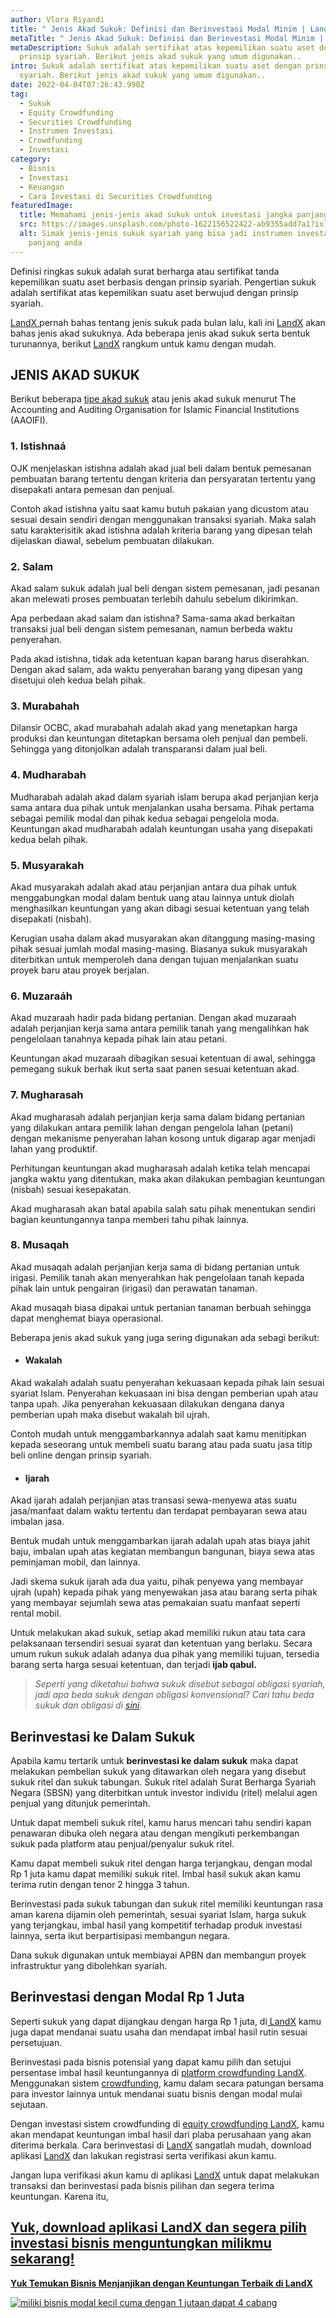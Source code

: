 ```yaml
---
author: Vlora Riyandi
title: " Jenis Akad Sukuk: Definisi dan Berinvestasi Modal Minim | LandX"
metaTitle: " Jenis Akad Sukuk: Definisi dan Berinvestasi Modal Minim | LandX"
metaDescription: Sukuk adalah sertifikat atas kepemilikan suatu aset dengan
  prinsip syariah. Berikut jenis akad sukuk yang umum digunakan..
intro: Sukuk adalah sertifikat atas kepemilikan suatu aset dengan prinsip
  syariah. Berikut jenis akad sukuk yang umum digunakan..
date: 2022-04-04T07:26:43.990Z
tag:
  - Sukuk
  - Equity Crowdfunding
  - Securities Crowdfunding
  - Instrumen Investasi
  - Crowdfunding
  - Investasi
category:
  - Bisnis
  - Investasi
  - Keuangan
  - Cara Investasi di Securities Crowdfunding
featuredImage:
  title: Memahami jenis-jenis akad sukuk untuk investasi jangka panjang anda.
  src: https://images.unsplash.com/photo-1622156522422-ab9355add7a1?ixlib=rb-1.2.1&ixid=MnwxMjA3fDB8MHxwaG90by1wYWdlfHx8fGVufDB8fHx8&auto=format&fit=crop&w=1485&q=80
  alt: Simak jenis-jenis sukuk syariah yang bisa jadi instrumen investasi jangka
    panjang anda
---
```

Definisi ringkas sukuk adalah surat berharga atau sertifikat tanda kepemilikan suatu aset berbasis dengan prinsip syariah. Pengertian sukuk adalah sertifikat atas kepemilikan suatu aset berwujud dengan prinsip syariah.

[LandX ](https://www.landx.id/)pernah bahas tentang jenis sukuk pada bulan lalu, kali ini [LandX](https://www.landx.id/) akan bahas jenis akad sukuknya. Ada beberapa jenis akad sukuk serta bentuk turunannya, berikut [LandX](https://www.landx.id/) rangkum untuk kamu dengan mudah.

## JENIS AKAD SUKUK

Berikut beberapa [tipe akad sukuk](http://aaoifi.com/ss-17-investment-sukuk/?lang=en) atau jenis akad sukuk menurut The Accounting and Auditing Organisation for Islamic Financial Institutions (AAOIFI).

### **1. Istishnaá**

OJK menjelaskan istishna adalah akad jual beli dalam bentuk pemesanan pembuatan barang tertentu dengan kriteria dan persyaratan tertentu yang disepakati antara pemesan dan penjual.

Contoh akad istishna yaitu saat kamu butuh pakaian yang dicustom atau sesuai desain sendiri dengan menggunakan transaksi syariah. Maka salah satu karakterisitik akad istishna adalah kriteria barang yang dipesan telah dijelaskan diawal, sebelum pembuatan dilakukan.

### **2. Salam** 

Akad salam sukuk adalah jual beli dengan sistem pemesanan, jadi pesanan akan melewati proses pembuatan terlebih dahulu sebelum dikirimkan.

Apa perbedaan akad salam dan istishna? Sama-sama akad berkaitan transaksi jual beli dengan sistem pemesanan, namun berbeda waktu penyerahan. 

Pada akad istishna, tidak ada ketentuan kapan barang harus diserahkan. Dengan akad salam, ada waktu penyerahan barang yang dipesan yang disetujui oleh kedua belah pihak.

### **3. Murabahah**

Dilansir OCBC, akad murabahah adalah akad yang menetapkan harga produksi dan keuntungan ditetapkan bersama oleh penjual dan pembeli. Sehingga yang ditonjolkan adalah transparansi dalam jual beli.

### **4. Mudharabah**

Mudharabah adalah akad dalam syariah islam berupa akad perjanjian kerja sama antara dua pihak untuk menjalankan usaha bersama. Pihak pertama sebagai pemilik modal dan pihak kedua sebagai pengelola moda. Keuntungan akad mudharabah adalah keuntungan usaha yang disepakati kedua belah pihak.

### **5. Musyarakah**

Akad musyarakah adalah akad atau perjanjian antara dua pihak untuk menggabungkan modal dalam bentuk uang atau lainnya untuk diolah menghasilkan keuntungan yang akan dibagi sesuai ketentuan yang telah disepakati (nisbah). 

Kerugian usaha dalam akad musyarakan akan ditanggung masing-masing pihak sesuai jumlah modal masing-masing. Biasanya sukuk musyarakah diterbitkan untuk memperoleh dana dengan tujuan menjalankan suatu proyek baru atau proyek berjalan. 

### **6. Muzaraáh**

Akad muzaraah hadir pada bidang pertanian. Dengan akad muzaraah adalah perjanjian kerja sama antara pemilik tanah yang mengalihkan hak pengelolaan tanahnya kepada pihak lain atau petani. 

Keuntungan akad muzaraah dibagikan sesuai ketentuan di awal, sehingga pemegang sukuk berhak ikut serta saat panen sesuai ketentuan akad.

### **7. Mugharasah** 

Akad mugharasah adalah perjanjian kerja sama dalam bidang pertanian yang dilakukan antara pemilik lahan dengan pengelola lahan (petani) dengan mekanisme penyerahan lahan kosong untuk digarap agar menjadi lahan yang produktif. 

Perhitungan keuntungan akad mugharasah adalah ketika telah mencapai jangka waktu yang ditentukan, maka akan dilakukan pembagian keuntungan (nisbah) sesuai kesepakatan.

Akad mugharasah akan batal apabila salah satu pihak menentukan sendiri bagian keuntungannya tanpa memberi tahu pihak lainnya.

### **8. Musaqah**

Akad musaqah adalah perjanjian kerja sama di bidang pertanian untuk irigasi. Pemilik tanah akan menyerahkan hak pengelolaan tanah kepada pihak lain untuk pengairan (irigasi) dan perawatan tanaman.

Akad musaqah biasa dipakai untuk pertanian tanaman berbuah sehingga dapat menghemat biaya operasional. 

Beberapa jenis akad sukuk yang juga sering digunakan ada sebagi berikut:

* #### **Wakalah** 

Akad wakalah adalah suatu penyerahan kekuasaan kepada pihak lain sesuai syariat Islam. Penyerahan kekuasaan ini bisa dengan pemberian upah atau tanpa upah. Jika penyerahan kekuasaan dilakukan dengana danya pemberian upah maka disebut wakalah bil ujrah.

Contoh mudah untuk menggambarkannya adalah saat kamu menitipkan kepada seseorang untuk membeli suatu barang atau pada suatu jasa titip beli online dengan prinsip syariah. 

* #### **Ijarah**

Akad ijarah adalah perjanjian atas transasi sewa-menyewa atas suatu jasa/manfaat dalam waktu tertentu dan terdapat pembayaran sewa atau imbalan jasa.

Bentuk mudah untuk menggambarkan ijarah adalah upah atas biaya jahit baju, imbalan upah atas kegiatan membangun bangunan, biaya sewa atas peminjaman mobil, dan lainnya.

Jadi skema sukuk ijarah ada dua yaitu, pihak penyewa yang membayar ujrah (upah) kepada pihak yang menyewakan jasa atau barang serta pihak yang membayar sejumlah sewa atas pemakaian suatu manfaat seperti rental mobil. 

Untuk melakukan akad sukuk, setiap akad memiliki rukun atau tata cara pelaksanaan tersendiri sesuai syarat dan ketentuan yang berlaku. Secara umum rukun sukuk adalah adanya dua pihak yang memiliki tujuan, tersedia barang serta harga sesuai ketentuan, dan terjadi **ijab qabul.** 

> *Seperti yang diketahui bahwa sukuk disebut sebagai obligasi syariah, jadi apa beda sukuk dengan obligasi konvensional? Cari tahu beda sukuk dan obligasi di [sini](https://landx.id/blog/apa-itu-sukuk-pengertian-jenis-dan-perbedaannya-dengan-obligasi/).* 

## Berinvestasi ke Dalam Sukuk

Apabila kamu tertarik untuk **berinvestasi ke dalam sukuk** maka dapat melakukan pembelian sukuk yang ditawarkan oleh negara yang disebut sukuk ritel dan sukuk tabungan. Sukuk ritel adalah Surat Berharga Syariah Negara (SBSN) yang diterbitkan untuk investor individu (ritel) melalui agen penjual yang ditunjuk pemerintah.

Untuk dapat membeli sukuk ritel, kamu harus mencari tahu sendiri kapan penawaran dibuka oleh negara atau dengan mengikuti perkembangan sukuk pada platform atau penjual/penyalur sukuk ritel.

Kamu dapat membeli sukuk ritel dengan harga terjangkau, dengan modal Rp 1 juta kamu dapat memiliki sukuk ritel. Imbal hasil sukuk akan kamu terima rutin dengan tenor 2 hingga 3 tahun. 

Berinvestasi pada sukuk tabungan dan sukuk ritel memiliki keuntungan rasa aman karena dijamin oleh pemerintah, sesuai syariat Islam, harga sukuk yang terjangkau, imbal hasil yang kompetitif terhadap produk investasi lainnya, serta ikut berpartisipasi membangun negara. 

Dana sukuk digunakan untuk membiayai APBN dan membangun proyek infrastruktur yang dibolehkan syariah.

## Berinvestasi dengan Modal Rp 1 Juta

Seperti sukuk yang dapat dijangkau dengan harga Rp 1 juta, di[ LandX](https://www.landx.id/) kamu juga dapat mendanai suatu usaha dan mendapat imbal hasil rutin sesuai persetujuan. 

Berinvestasi pada bisnis potensial yang dapat kamu pilih dan setujui persentase imbal hasil keuntungannya di [platform crowdfunding LandX](https://www.landx.id/). Menggunakan sistem [crowdfunding](https://www.landx.id/), kamu dalam secara patungan bersama para investor lainnya untuk mendanai suatu bisnis dengan modal mulai sejutaan.

Dengan investasi sistem crowdfunding di [equity crowdfunding LandX](https://www.landx.id/), kamu akan mendapat keuntungan imbal hasil dari plaba perusahaan yang akan diterima berkala. Cara berinvestasi di [LandX](https://www.landx.id/) sangatlah mudah, download aplikasi [LandX](https://www.landx.id/) dan lakukan registrasi serta verifikasi akun kamu. 

Jangan lupa verifikasi akun kamu di aplikasi [LandX](https://www.landx.id/) untuk dapat melakukan transaksi dan berinvestasi pada bisnis pilihan dan segera terima keuntungan. Karena itu,

## [Yuk, download aplikasi LandX dan segera pilih investasi bisnis menguntungkan milikmu sekarang!](https://landx.id/project/?utm_source=Blog&utm_medium=organic+keyword&utm_campaign=blog&utm_id=Blog)

**[Yuk Temukan Bisnis Menjanjikan dengan Keuntungan Terbaik di LandX](https://landx.id/project/?utm_source=Blog&utm_medium=organic+keyword&utm_campaign=blog&utm_id=Blog)**

[![miliki bisnis modal kecil cuma dengan 1 jutaan dapat 4 cabang ](https://accountgram-production.sfo2.cdn.digitaloceanspaces.com/landx_ghost/2021/11/jadi-owner-bisnis-hanya-1-jutaan-dengan-cuan-yang-sangat-menjanjikan.png)](https://landx.id/project/?utm_source=Blog&utm_medium=organic+keyword&utm_campaign=blog&utm_id=Blog)